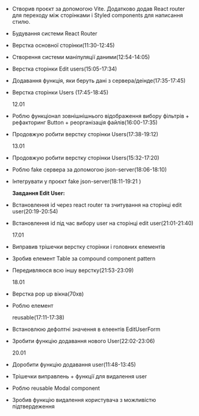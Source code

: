 - Створив проєкт за допомогою Vite. Додатково додав React router для переходу між сторінками і Styled components для написання стилю.

- Будування системи React Router
- Верстка основної сторінки(11:30-12:45)
- Cтворення системи маніпуляції даними(12:54-14:05)
- Верстка сторінки Edit users(15:05-17:34)
- Додавання функція, яки беруть дані з сервера/деінде(17:35-17:45)
- Верстка сторінки Users (17:45-18:45)

  12.01

- Роблю функціонал зовнішнішнього відображення вибору фільтрів + рефакторинг Button + реорганізація файлів(16:00-17:35)
- Продовжую робити верстку сторінки Users(17:38-19:12)

  13.01

- Продовжую робити верстку сторінки Users(15:32-17:20)
- Роблю fake сервера за допомогою json-server(18:06-18:10)
- Інтегрувати у проєкт fake json-server(18:11-19:21 )

  **Завдання Edit User:**

- Встановлення id через react router та зчитування на сторінці edit user(20:19-20:54)
- Встановлення id під час вибору user на сторінці edit user(21:01-21:40)

  17.01

- Виправив трішечки верстку сторінки і головних елементів
- Зробив елемент Table за compound component pattern
- Передивляюся всю іншу верстку(21:53-23:09)

  18.01

- Верстка pop up вікна(70хв)
- Роблю елемент <Form> reusable(17:11-17:38)
- Встановлюю дефолтні значення в елеентів EditUserForm
- Зробити функцію додавання нового User(22:02-23:06)

  20.01

- Доробити функцію додавання user(11:48-13:45)
- Трішечки виправлень + функції для видалення user
- Роблю reusable Modal component
- Зробив функцію видалення користувача з можливістю підтвердеження
